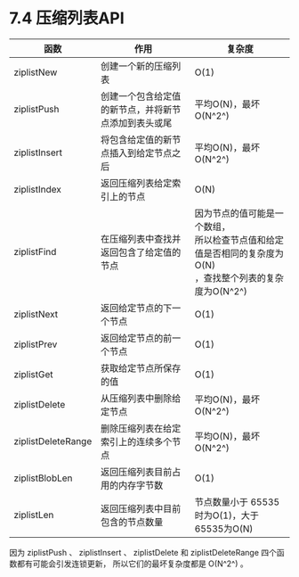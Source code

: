 # 7.4 压缩列表API

|函数|作用|复杂度|
| --------------------| ------------------------------------------------------| ----------------------------------------------------------------------------------------------------------------|
|ziplistNew|创建一个新的压缩列表|O(1)|
|ziplistPush|创建一个包含给定值的新节点，并将新节点添加到表头或尾|平均O(N)，最坏O(N^2^)|
|ziplistInsert|将包含给定值的新节点插入到给定节点之后|平均O(N)，最坏O(N^2^)|
|ziplistIndex|返回压缩列表给定索引上的节点|O(N)|
|ziplistFind|在压缩列表中查找并返回包含了给定值的节点|因为节点的值可能是一个数组，<br />所以检查节点值和给定值是否相同的复杂度为O(N)<br />，查找整个列表的复杂度为O(N^2^)<br />|
|ziplistNext|返回给定节点的下一个节点|O(1)|
|ziplistPrev|返回给定节点的前一个节点|O(1)|
|ziplistGet|获取给定节点所保存的值|O(1)|
|ziplistDelete|从压缩列表中删除给定节点|平均O(N)，最坏O(N^2^)|
|ziplistDeleteRange|删除压缩列表在给定索引上的连续多个节点|平均O(N)，最坏O(N^2^)|
|ziplistBlobLen|返回压缩列表目前占用的内存字节数|O(1)|
|ziplistLen|返回压缩列表中目前包含的节点数量|节点数量小于 65535 时为O(1)，大于 65535为O(N)|

因为 ziplistPush 、 ziplistInsert 、 ziplistDelete 和 ziplistDeleteRange 四个函数都有可能会引发连锁更新， 所以它们的最坏复杂度都是 O(N^2^) 。
